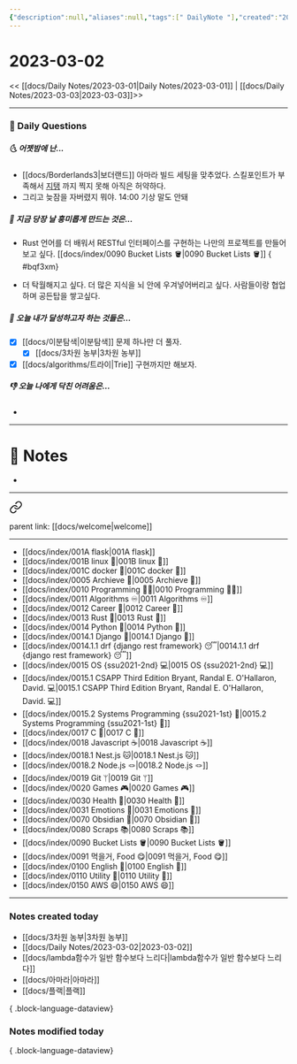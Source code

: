 ```yaml
---
{"description":null,"aliases":null,"tags":[" DailyNote "],"created":"2023-03-02T15:12:31","updated":"2023-07-15T21:30:20","title":"2023-03-02","dg-publish":true,"permalink":"/docs/daily-notes/2023-03-02/","dgPassFrontmatter":true}
---
```



# 2023-03-02

<< [[docs/Daily Notes/2023-03-01\|Daily Notes/2023-03-01]] | [[docs/Daily Notes/2023-03-03\|2023-03-03]]>>

---

### 📅 Daily Questions

##### 🌜 어젯밤에 난...

- [[docs/Borderlands3\|보더랜드]] 아마라 빌드 세팅을 맞추었다. 스킬포인트가 부족해서 [지탱](https://m.ruliweb.com/game/85162/read/9426630) 까지 찍지 못해 아직은 허약하다.
- 그리고 늦잠을 자버렸지 뭐야. 14:00 기상 말도 안돼

##### 🙌 지금 당장 날 흥미롭게 만드는 것은...

- Rust 언어를 더 배워서 RESTful 인터페이스를 구현하는 나만의 프로젝트를 만들어보고 싶다. [[docs/index/0090 Bucket Lists 🪣\|0090 Bucket Lists 🪣]]
{ #bqf3xm}

- 더 탁월해지고 싶다. 더 많은 지식을 뇌 안에 우겨넣어버리고 싶다. 사람들이랑 협업하며 공든탑을 쌓고싶다.

##### 🚀 오늘 내가 달성하고자 하는 것들은...

- [x] [[docs/이분탐색\|이분탐색]] 문제 하나만 더 풀자. 
	- [x] [[docs/3차원 농부\|3차원 농부]]
- [x] [[docs/algorithms/트라이\|Trie]] 구현까지만 해보자.

##### 👎 오늘 나에게 닥친 어려움은...

- 

---

# 📝 Notes

- 

---

<div class="transclusion internal-embed is-loaded"><a class="markdown-embed-link" href="/docs/index/index/" aria-label="Open link"><svg xmlns="http://www.w3.org/2000/svg" width="24" height="24" viewBox="0 0 24 24" fill="none" stroke="currentColor" stroke-width="2" stroke-linecap="round" stroke-linejoin="round" class="svg-icon lucide-link"><path d="M10 13a5 5 0 0 0 7.54.54l3-3a5 5 0 0 0-7.07-7.07l-1.72 1.71"></path><path d="M14 11a5 5 0 0 0-7.54-.54l-3 3a5 5 0 0 0 7.07 7.07l1.71-1.71"></path></svg></a><div class="markdown-embed">





parent link: [[docs/welcome\|welcome]]

---

- [[docs/index/001A flask\|001A flask]]
- [[docs/index/001B linux 🐧\|001B linux 🐧]]
- [[docs/index/001C docker 🐳\|001C docker 🐳]]
- [[docs/index/0005 Archieve 💾\|0005 Archieve 💾]]
- [[docs/index/0010 Programming 👩‍💻\|0010 Programming 👩‍💻]]
- [[docs/index/0011 Algorithms ♾️\|0011 Algorithms ♾️]]
- [[docs/index/0012 Career 💼\|0012 Career 💼]]
- [[docs/index/0013 Rust 🦀\|0013 Rust 🦀]]
- [[docs/index/0014 Python 🐍\|0014 Python 🐍]]
- [[docs/index/0014.1 Django 🎈\|0014.1 Django 🎈]]
- [[docs/index/0014.1.1 drf {django rest framework} 😴\|0014.1.1 drf {django rest framework} 😴]]
- [[docs/index/0015 OS {ssu2021-2nd} 💻\|0015 OS {ssu2021-2nd} 💻]]
- [[docs/index/0015.1 CSAPP Third Edition Bryant, Randal E. O'Hallaron, David. 💻\|0015.1 CSAPP Third Edition Bryant, Randal E. O'Hallaron, David. 💻]]
- [[docs/index/0015.2 Systems Programming {ssu2021-1st} 🐼\|0015.2 Systems Programming {ssu2021-1st} 🐼]]
- [[docs/index/0017 C 🍎\|0017 C 🍎]]
- [[docs/index/0018 Javascript ☕️\|0018 Javascript ☕️]]
- [[docs/index/0018.1 Nest.js 🐱\|0018.1 Nest.js 🐱]]
- [[docs/index/0018.2 Node.js 🪢\|0018.2 Node.js 🪢]]
- [[docs/index/0019 Git ᛘ\|0019 Git ᛘ]]
- [[docs/index/0020 Games 🎮\|0020 Games 🎮]]
- [[docs/index/0030 Health 💪\|0030 Health 💪]]
- [[docs/index/0031 Emotions 🤔\|0031 Emotions 🤔]]
- [[docs/index/0070 Obsidian 💎\|0070 Obsidian 💎]]
- [[docs/index/0080 Scraps 📚\|0080 Scraps 📚]]
- [[docs/index/0090 Bucket Lists 🪣\|0090 Bucket Lists 🪣]]
- [[docs/index/0091 먹을거, Food 😋\|0091 먹을거, Food 😋]]
- [[docs/index/0100 English 👻\|0100 English 👻]]
- [[docs/index/0110 Utility 🔧\|0110 Utility 🔧]]
- [[docs/index/0150 AWS 😄\|0150 AWS 😄]]




</div></div>


---

### Notes created today

- [[docs/3차원 농부\|3차원 농부]]
- [[docs/Daily Notes/2023-03-02\|2023-03-02]]
- [[docs/lambda함수가 일반 함수보다 느리다\|lambda함수가 일반 함수보다 느리다]]
- [[docs/아마라\|아마라]]
- [[docs/플랙\|플랙]]

{ .block-language-dataview}

### Notes modified today


{ .block-language-dataview}
